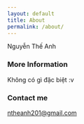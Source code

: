 ```yaml
---
layout: default
title: About
permalink: /about/
---
```

<article>
Nguyễn Thế Anh

### More Information

Không có gì đặc biệt :v

### Contact me

[ntheanh201@gmail.com](mailto:ntheanh201@gmail.com)
</article>